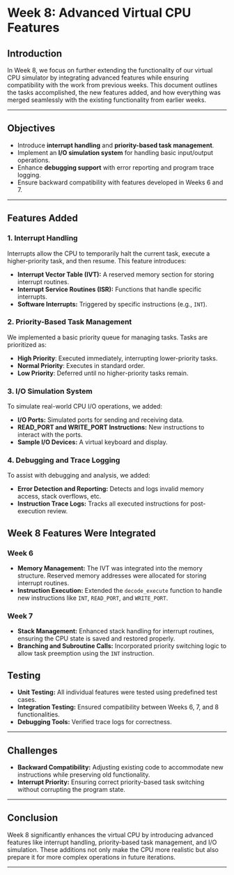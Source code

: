 # Week 8: Advanced Virtual CPU Features

## Introduction

In Week 8, we focus on further extending the functionality of our virtual CPU simulator by integrating advanced features while ensuring compatibility with the work from previous weeks. This document outlines the tasks accomplished, the new features added, and how everything was merged seamlessly with the existing functionality from earlier weeks.

---

## Objectives

- Introduce **interrupt handling** and **priority-based task management**.
- Implement an **I/O simulation system** for handling basic input/output operations.
- Enhance **debugging support** with error reporting and program trace logging.
- Ensure backward compatibility with features developed in Weeks 6 and 7.

---

## Features Added

### 1. Interrupt Handling

Interrupts allow the CPU to temporarily halt the current task, execute a higher-priority task, and then resume. This feature introduces:

- **Interrupt Vector Table (IVT):** A reserved memory section for storing interrupt routines.
- **Interrupt Service Routines (ISR):** Functions that handle specific interrupts.
- **Software Interrupts:** Triggered by specific instructions (e.g., `INT`).

### 2. Priority-Based Task Management

We implemented a basic priority queue for managing tasks. Tasks are prioritized as:

- **High Priority**: Executed immediately, interrupting lower-priority tasks.
- **Normal Priority**: Executes in standard order.
- **Low Priority**: Deferred until no higher-priority tasks remain.

### 3. I/O Simulation System

To simulate real-world CPU I/O operations, we added:

- **I/O Ports:** Simulated ports for sending and receiving data.
- **READ\_PORT and WRITE\_PORT Instructions:** New instructions to interact with the ports.
- **Sample I/O Devices:** A virtual keyboard and display.

### 4. Debugging and Trace Logging

To assist with debugging and analysis, we added:

- **Error Detection and Reporting:** Detects and logs invalid memory access, stack overflows, etc.
- **Instruction Trace Logs:** Tracks all executed instructions for post-execution review.


## Week 8 Features Were Integrated

###  Week 6

- **Memory Management:** The IVT was integrated into the memory structure. Reserved memory addresses were allocated for storing interrupt routines.
- **Instruction Execution:** Extended the `decode_execute` function to handle new instructions like `INT`, `READ_PORT`, and `WRITE_PORT`.

###  Week 7

- **Stack Management:** Enhanced stack handling for interrupt routines, ensuring the CPU state is saved and restored properly.
- **Branching and Subroutine Calls:** Incorporated priority switching logic to allow task preemption using the `INT` instruction.


## Testing

- **Unit Testing:** All individual features were tested using predefined test cases.
- **Integration Testing:** Ensured compatibility between Weeks 6, 7, and 8 functionalities.
- **Debugging Tools:** Verified trace logs for correctness.

---

## Challenges

- **Backward Compatibility:** Adjusting existing code to accommodate new instructions while preserving old functionality.
- **Interrupt Priority:** Ensuring correct priority-based task switching without corrupting the program state.

---

## Conclusion

Week 8 significantly enhances the virtual CPU by introducing advanced features like interrupt handling, priority-based task management, and I/O simulation. These additions not only make the CPU more realistic but also prepare it for more complex operations in future iterations.

---

